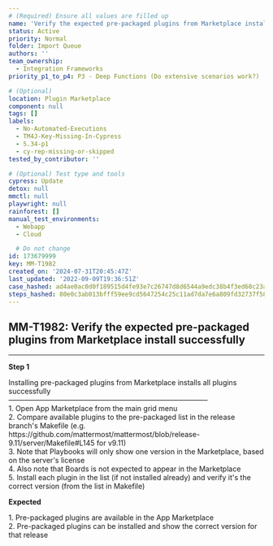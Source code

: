 ```yaml
---
# (Required) Ensure all values are filled up
name: 'Verify the expected pre-packaged plugins from Marketplace install successfully'
status: Active
priority: Normal
folder: Import Queue
authors: ''
team_ownership:
  - Integration Frameworks
priority_p1_to_p4: P3 - Deep Functions (Do extensive scenarios work?)

# (Optional)
location: Plugin Marketplace
component: null
tags: []
labels:
  - No-Automated-Executions
  - TM4J-Key-Missing-In-Cypress
  - 5.34-p1
  - cy-rep-missing-or-skipped
tested_by_contributor: ''

# (Optional) Test type and tools
cypress: Update
detox: null
mmctl: null
playwright: null
rainforest: []
manual_test_environments:
  - Webapp
  - Cloud

  # Do not change
id: 173679999
key: MM-T1982
created_on: '2024-07-31T20:45:47Z'
last_updated: '2022-09-09T19:36:51Z'
case_hashed: ad4ae0ac0d0f189515d4fe93e7c26747d8d6544a9edc38b4f3ed60c23ad6ad6e019145bd18b3bf56e58e3ea3999f8ca2
steps_hashed: 80e0c3ab013bfff59ee9cd5647254c25c11ad7da7e6a809fd32737f5859eddc056a6a2da3722bd28aad337ddf65efee7
---
```


<!-- (Auto-generated) Based on frontmatter's "key" and "name" -->

## MM-T1982: Verify the expected pre-packaged plugins from Marketplace install successfully

---

**Step 1**

Installing pre-packaged plugins from Marketplace installs all plugins successfully\
————————————————————————————\
1\. Open App Marketplace from the main grid menu\
2\. Compare available plugins to the pre-packaged list in the release branch's Makefile (e.g. https\://github.com/mattermost/mattermost/blob/release-9.11/server/Makefile#L145 for v9.11)\
3\. Note that Playbooks will only show one version in the Marketplace, based on the server's license\
4\. Also note that Boards is not expected to appear in the Marketplace\
5\. Install each plugin in the list (if not installed already) and verify it's the correct version (from the list in Makefile)

**Expected**

1\. Pre-packaged plugins are available in the App Marketplace\
2\. Pre-packaged plugins can be installed and show the correct version for that release

